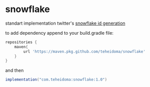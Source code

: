 # snowflake
standart implementation twitter's [snowflake id generation](https://developer.twitter.com/en/docs/basics/twitter-ids)

to add dependency append to your build.gradle file:
```gradle
repositories {
    maven{
        url 'https://maven.pkg.github.com/teheidoma/snowflake'
    }
}
```
and then 
```gradle
implementation("com.teheidoma:snowflake:1.0")
```

